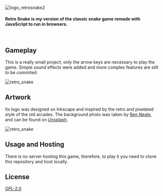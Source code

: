 ![logo_retrosnake2](https://user-images.githubusercontent.com/63078965/120733941-957de280-c4d7-11eb-98a4-d0ba1e1a75dc.png)

#### Retro Snake is my version of the classic snake game remade with JavaScript to run in browsers.
<br/>

## Gameplay
This is a really small project, only the arrow keys are necessary to play the game. Simple sound effects were added and more complex features are still to be commited.

![retro_snake](https://user-images.githubusercontent.com/63078965/120719880-948a8800-c4ba-11eb-850e-578cfcbb64bf.gif)

## Artwork
Its logo was designed on Inkscape and inspired by the retro and pixelated style of the old arcades. The background photo was taken by [Ben Neale](https://unsplash.com/@ben_neale?utm_source=unsplash&utm_medium=referral&utm_content=creditCopyText), and can be found on [Unsplash](https://unsplash.com/photos/zpxKdH_xNSI).

![retro_snake](https://user-images.githubusercontent.com/63078965/117844858-8eb0d680-b26f-11eb-9b27-dc69902f8b1a.png)

## Usage and Hosting
There is no server hosting this game, therefore, to play it you need to clone this repository and host locally.

## License
[GPL-2.0](https://www.gnu.org/licenses/old-licenses/lgpl-2.0.html)
